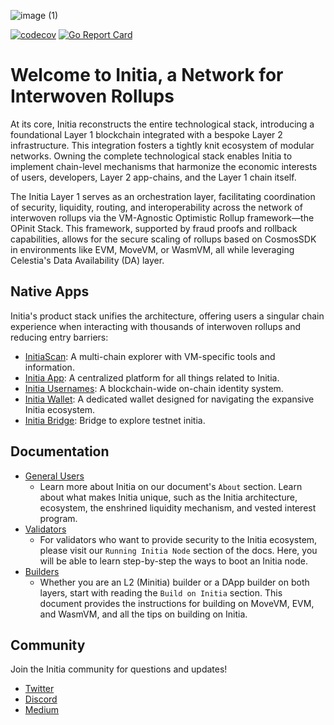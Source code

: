 ![image (1)](https://github.com/initia-labs/initia/assets/160459432/3b7812ec-be55-417d-8ca2-dee77a294874)

[![codecov](https://codecov.io/gh/initia-labs/initia/graph/badge.svg?token=CQ8FELH3BU)](https://codecov.io/gh/initia-labs/initia)
[![Go Report Card](https://goreportcard.com/badge/github.com/initia-labs/initia)](https://goreportcard.com/report/github.com/initia-labs/initia)

# Welcome to Initia, a Network for Interwoven Rollups

At its core, Initia reconstructs the entire technological stack, introducing a foundational Layer 1 blockchain integrated with a bespoke Layer 2 infrastructure. This integration fosters a tightly knit ecosystem of modular networks. Owning the complete technological stack enables Initia to implement chain-level mechanisms that harmonize the economic interests of users, developers, Layer 2 app-chains, and the Layer 1 chain itself.

The Initia Layer 1 serves as an orchestration layer, facilitating coordination of security, liquidity, routing, and interoperability across the network of interwoven rollups via the VM-Agnostic Optimistic Rollup framework—the OPinit Stack. This framework, supported by fraud proofs and rollback capabilities, allows for the secure scaling of rollups based on CosmosSDK in environments like EVM, MoveVM, or WasmVM, all while leveraging Celestia's Data Availability (DA) layer.

## Native Apps

Initia's product stack unifies the architecture, offering users a singular chain experience when interacting with thousands of interwoven rollups and reducing entry barriers:

- [InitiaScan](https://scan.initia.tech/initiation-1): A multi-chain explorer with VM-specific tools and information.
- [Initia App](https://app.testnet.initia.xyz): A centralized platform for all things related to Initia.
- [Initia Usernames](https://usernames.testnet.initia.xyz): A blockchain-wide on-chain identity system.
- [Initia Wallet](https://chromewebstore.google.com/detail/initia-wallet/ffbceckpkpbcmgiaehlloocglmijnpmp): A dedicated wallet designed for navigating the expansive Initia ecosystem.
- [Initia Bridge](https://bridge.testnet.initia.xyz/): Bridge to explore testnet initia.

## Documentation

- [General Users](https://docs.initia.xyz)
  - Learn more about Initia on our document's ```About``` section. Learn about what makes Initia unique, such as the Initia architecture, ecosystem, the enshrined liquidity mechanism, and vested interest program.
- [Validators](https://docs.initia.xyz/run-initia-node/running-initia-node)
  - For validators who want to provide security to the Initia ecosystem, please visit our ```Running Initia Node``` section of the docs. Here, you will be able to learn step-by-step the ways to boot an Initia node.
- [Builders](https://docs.initia.xyz/build-on-initia/getting-started)
  - Whether you are an L2 (Minitia) builder or a DApp builder on both layers, start with reading the ```Build on Initia``` section. This document provides the instructions for building on MoveVM, EVM, and WasmVM, and all the tips on building on Initia.

## Community

Join the Initia community for questions and updates!

- [Twitter](https://twitter.com/initiaFDN)
- [Discord](https://discord.gg/initia)
- [Medium](https://medium.com/@initiafdn)
  
